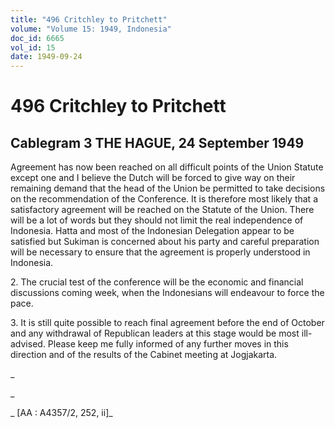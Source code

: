 ```yaml
---
title: "496 Critchley to Pritchett"
volume: "Volume 15: 1949, Indonesia"
doc_id: 6665
vol_id: 15
date: 1949-09-24
---
```


# 496 Critchley to Pritchett

## Cablegram 3 THE HAGUE, 24 September 1949

Agreement has now been reached on all difficult points of the Union Statute except one and I believe the Dutch will be forced to give way on their remaining demand that the head of the Union be permitted to take decisions on the recommendation of the Conference. It is therefore most likely that a satisfactory agreement will be reached on the Statute of the Union. There will be a lot of words but they should not limit the real independence of Indonesia. Hatta and most of the Indonesian Delegation appear to be satisfied but Sukiman is concerned about his party and careful preparation will be necessary to ensure that the agreement is properly understood in Indonesia.

2\. The crucial test of the conference will be the economic and financial discussions coming week, when the Indonesians will endeavour to force the pace.

3\. It is still quite possible to reach final agreement before the end of October and any withdrawal of Republican leaders at this stage would be most ill-advised. Please keep me fully informed of any further moves in this direction and of the results of the Cabinet meeting at Jogjakarta.

_

_

_ [AA : A4357/2, 252, ii]_
